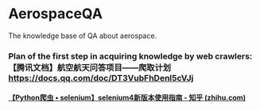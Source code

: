 # AerospaceQA

The knowledge base of QA about aerospace.

### Plan of the first step in acquiring knowledge by web crawlers: 【腾讯文档】航空航天问答项目——爬取计划 https://docs.qq.com/doc/DT3VubFhDenl5cVJj

#### [【Python爬虫 • selenium】selenium4新版本使用指南 - 知乎 (zhihu.com)](https://zhuanlan.zhihu.com/p/572134119)
